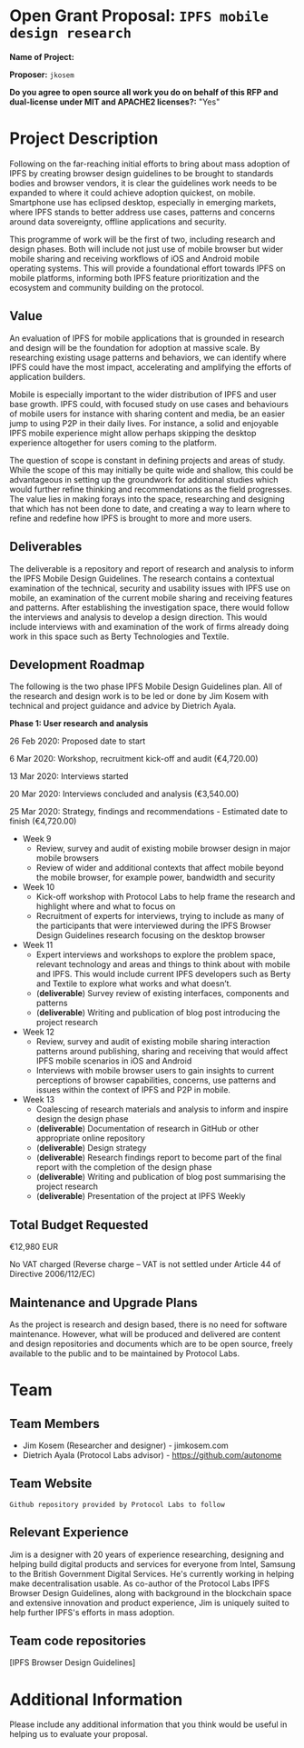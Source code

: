 # Open Grant Proposal: `IPFS mobile design research`

**Name of Project:**

**Proposer:** `jkosem`

**Do you agree to open source all work you do on behalf of this RFP and dual-license under MIT and APACHE2 licenses?:** "Yes"

# Project Description

Following on the far-reaching initial efforts to bring about mass adoption of IPFS by creating browser design guidelines to be brought to standards bodies and browser vendors, it is clear the guidelines work needs to be expanded to where it could achieve adoption quickest, on mobile. Smartphone use has eclipsed desktop, especially in emerging markets, where IPFS stands to better address use cases, patterns and concerns around data sovereignty, offline applications and security.

This programme of work will be the first of two, including research and design phases. Both will include not just use of mobile browser but wider mobile sharing and receiving workflows of iOS and Android mobile operating systems. This will provide a foundational effort towards IPFS on mobile platforms, informing both IPFS feature prioritization and the ecosystem and community building on the protocol.

## Value

An evaluation of IPFS for mobile applications that is grounded in research and design will be the foundation for adoption at massive scale. By researching existing usage patterns and behaviors, we can identify where IPFS could have the most impact, accelerating and amplifying the efforts of application builders.

Mobile is especially important to the wider distribution of IPFS and user base growth. IPFS could, with focused study on use cases and behaviours of mobile users for instance with sharing content and media, be an easier jump to using P2P in their daily lives. For instance, a solid and enjoyable IPFS mobile experience might allow perhaps skipping the desktop experience altogether for users coming to the platform.

The question of scope is constant in defining projects and areas of study. While the scope of this may initially be quite wide and shallow, this could be advantageous in setting up the groundwork for additional studies which would further refine thinking and recommendations as the field progresses. The value lies in making forays into the space, researching and designing that which has not been done to date, and creating a way to learn where to refine and redefine how IPFS is brought to more and more users.

## Deliverables

The deliverable is a repository and report of research and analysis to inform the IPFS Mobile Design Guidelines. The research contains a contextual examination of the technical, security and usability issues with IPFS use on mobile, an examination of the current mobile sharing and receiving features and patterns. After establishing the investigation space, there would follow the interviews and analysis to develop a design direction. This would include interviews with and examination of the work of firms already doing work in this space such as Berty Technologies and Textile.

## Development Roadmap

The following is the two phase IPFS Mobile Design Guidelines plan. All of the research and design work is to be led or done by Jim Kosem with technical and project guidance and advice by Dietrich Ayala.

**Phase 1: User research and analysis**

26 Feb 2020: Proposed date to start

6 Mar 2020: Workshop, recruitment kick-off and audit (€4,720.00)

13 Mar 2020: Interviews started

20 Mar 2020: Interviews concluded and analysis (€3,540.00)

25 Mar 2020: Strategy, findings and recommendations - Estimated date to finish (€4,720.00)

- Week 9
	- Review, survey and audit of existing mobile browser design in major mobile browsers
	- Review of wider and additional contexts that affect mobile beyond the mobile browser, for example power, bandwidth and security
- Week 10
	- Kick-off workshop with Protocol Labs to help frame the research and highlight where and what to focus on
	- Recruitment of experts for interviews, trying to include as many of the participants that were interviewed during the IPFS Browser Design Guidelines research focusing on the desktop browser
- Week 11
	- Expert interviews and workshops to explore the problem space, relevant technology and areas and things to think about with mobile and IPFS. This would include current IPFS developers such as Berty and Textile to explore what works and what doesn’t.
	- (**deliverable**) Survey review of existing interfaces, components and patterns
	- (**deliverable**) Writing and publication of blog post introducing the project research
- Week 12
	- Review, survey and audit of existing mobile sharing interaction patterns around publishing, sharing and receiving that would affect IPFS mobile scenarios in iOS and Android
	- Interviews with mobile browser users to gain insights to current perceptions of browser capabilities, concerns, use patterns and issues within the context of IPFS and P2P in mobile.
- Week 13
	- Coalescing of research materials and analysis to inform and inspire design the design phase
	- (**deliverable**) Documentation of research in GitHub or other appropriate online repository
	- (**deliverable**) Design strategy
	- (**deliverable**) Research findings report to become part of the final report with the completion of the design phase
	- (**deliverable**) Writing and publication of blog post summarising the project research
	- (**deliverable**) Presentation of the project at IPFS Weekly

## Total Budget Requested

€12,980 EUR

No VAT charged (Reverse charge – VAT is not settled under Article 44 of Directive 2006/112/EC)

## Maintenance and Upgrade Plans

As the project is research and design based, there is no need for software maintenance. However, what will be produced and delivered are content and design repositories and documents which are to be open source, freely available to the public and to be maintained by Protocol Labs.

# Team

## Team Members

- Jim Kosem (Researcher and designer) - jimkosem.com
- Dietrich Ayala (Protocol Labs advisor) - https://github.com/autonome

## Team Website

`Github repository provided by Protocol Labs to follow`

## Relevant Experience

Jim is a designer with 20 years of experience researching, designing and helping build digital products and services for everyone from Intel, Samsung to the British Government Digital Services. He's currently working in helping make decentralisation usable. As co-author of the Protocol Labs IPFS Browser Design Guidelines, along with background in the blockchain space and extensive innovation and product experience, Jim is uniquely suited to help further IPFS's efforts in mass adoption.

## Team code repositories

[IPFS Browser Design Guidelines]

# Additional Information

Please include any additional information that you think would be useful in helping us to evaluate your proposal.
